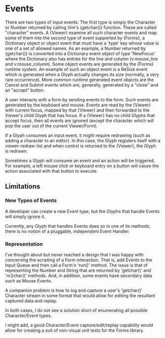 # Events 

There are two types of input events. The first type is simply the
Character or Number returned by calling Vim's {getchar()} function.
These are called "character" events. A {Viewer} examine all such
character events and map some of them into the second type of event
supported by {Forms}, a Dictionary object or object event that must
have a 'type' key whose value is one of a set of allowed names. As an
example, a <LeftMouse> Number returned by {getchar()} is converted
into a Dictionary event object of type 'NewFocus' where the Dictionary
also has entries for the line and column (v:mouse_line and
v:mouse_column). Some object events are generated by the {Forms}
runtime system. An example of such an object event is a ReSize event
which is generated when a Glyph actually changes its size (normally, a
very rare occurrence). More common runtime generated event objects are
the Cancel and Submit events which are, generally, generated by a
"close" and an "accept" button.

A user interacts with a form by sending events to the form. Such 
events are generated by the keyboard and mouse. Events are
read by the {Viewer} with current focus, mapped by that {Viewer}
and then forwarded to the Viewer's child Glyph that has focus.
If a {Viewer} has no child Glyphs that accept focus, then all events
are ignored (except the <Esc> character which will pop the user out
of the current Viewer/Form).

If a Glyph consumes an input event, it might require redrawing (such
as adding a character to an editor). In this case, the Glyph registers
itself with a viewer-redraw-list and when control is returned to the
{Viewer}, the Glyph is redrawn.

Sometimes a Glyph will consume an event and an action will be
triggered. For example, a left mouse click or keyboard <CR> entry
on a button will cause the action associated with that button to
execute.

## Limitations

### New Types of Events

A developer can create a new Event type, but the Glyphs that handle Events
will simply ignore it.

Currently, any Glyph that handles Events does so in one of its methods;
there is no notion of a pluggable, independent Event Handler.

### Representation

I've thought about but never reached a design that I was happy with
concerning the scripting of a Form interaction. That is, add Events
to the Input Queue and then call a Form's 'run()' method.
The issue is that of representing the Number and String that are
returned by 'getchar()' and 'nr2char()' methods. And, in addition,
some events have secondary data such as Mouse Events.

A companion problem is how to log and capture a user's 'getchar()' Character 
stream in some format that would allow for editing the resultant 
captured data and replay.

In both cases, I do not see a solution short of enumerating all possible
Character/Event types.

I might add, a good Character/Event capture/edit/replay capability would
allow for creating a suit of non-visual unit tests for the Forms library. 

